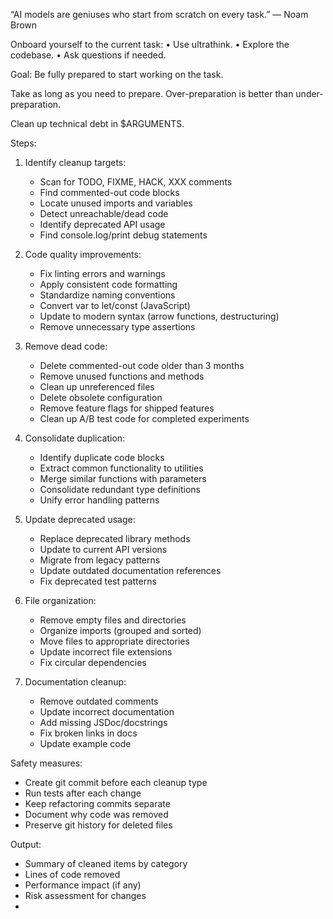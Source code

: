 “AI models are geniuses who start from scratch on every task.” — Noam Brown

Onboard yourself to the current task:
• Use ultrathink.
• Explore the codebase.
• Ask questions if needed.

Goal: Be fully prepared to start working on the task.

Take as long as you need to prepare. Over-preparation is better than under-preparation.

Clean up technical debt in $ARGUMENTS.

Steps:

1. Identify cleanup targets:

   - Scan for TODO, FIXME, HACK, XXX comments
   - Find commented-out code blocks
   - Locate unused imports and variables
   - Detect unreachable/dead code
   - Identify deprecated API usage
   - Find console.log/print debug statements

2. Code quality improvements:

   - Fix linting errors and warnings
   - Apply consistent code formatting
   - Standardize naming conventions
   - Convert var to let/const (JavaScript)
   - Update to modern syntax (arrow functions, destructuring)
   - Remove unnecessary type assertions

3. Remove dead code:

   - Delete commented-out code older than 3 months
   - Remove unused functions and methods
   - Clean up unreferenced files
   - Delete obsolete configuration
   - Remove feature flags for shipped features
   - Clean up A/B test code for completed experiments

4. Consolidate duplication:

   - Identify duplicate code blocks
   - Extract common functionality to utilities
   - Merge similar functions with parameters
   - Consolidate redundant type definitions
   - Unify error handling patterns

5. Update deprecated usage:

   - Replace deprecated library methods
   - Update to current API versions
   - Migrate from legacy patterns
   - Update outdated documentation references
   - Fix deprecated test patterns

6. File organization:

   - Remove empty files and directories
   - Organize imports (grouped and sorted)
   - Move files to appropriate directories
   - Update incorrect file extensions
   - Fix circular dependencies

7. Documentation cleanup:
   - Remove outdated comments
   - Update incorrect documentation
   - Add missing JSDoc/docstrings
   - Fix broken links in docs
   - Update example code

Safety measures:

- Create git commit before each cleanup type
- Run tests after each change
- Keep refactoring commits separate
- Document why code was removed
- Preserve git history for deleted files

Output:

- Summary of cleaned items by category
- Lines of code removed
- Performance impact (if any)
- Risk assessment for changes
-
